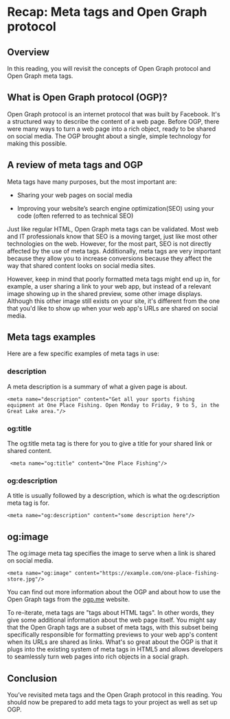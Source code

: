 # Recap: Meta tags and Open Graph protocol
## Overview
In this reading, you will revisit the concepts of Open Graph protocol and Open Graph meta tags.

## What is Open Graph protocol (OGP)?
Open Graph protocol is an internet protocol that was built by Facebook. It's a structured way to describe the content of a web page. Before OGP, there were many ways to turn a web page into a rich object, ready to be shared on social media. The OGP brought about a single, simple technology for making this possible. 

## A review of meta tags and OGP
Meta tags have many purposes, but the most important are:

- Sharing your web pages on social media

- Improving your website’s search engine optimization(SEO) using your code (often referred to as technical SEO)

Just like regular HTML, Open Graph meta tags can be validated. Most web and IT professionals know that SEO is a moving target, just like most other technologies on the web. However, for the most part, SEO is not directly affected by the use of meta tags. Additionally, meta tags are very important because they allow you to increase conversions because they affect the way that shared content looks on social media sites.

However, keep in mind that poorly formatted meta tags might end up in, for example, a user sharing a link to your web app, but instead of a relevant image showing up in the shared preview, some other image displays. Although this other image still exists on your site, it's different from the one that you'd like to show up when your web app's URLs are shared on social media.

## Meta tags examples
Here are a few specific examples of meta tags in use:

### description
A meta description is a summary of what a given page is about.
```
<meta name="description" content="Get all your sports fishing equipment at One Place Fishing. Open Monday to Friday, 9 to 5, in the Great Lake area."/>

```
### og:title
The og:title meta tag is there for you to give a title for your shared link or shared content.

```
 <meta name="og:title" content="One Place Fishing"/>
```

### og:description
A title is usually followed by a description, which is what the og:description meta tag is for.

```
<meta name="og:description" content="some description here"/>
```

## og:image
The og:image meta tag specifies the image to serve when a link is shared on social media. 

```
<meta name="og:image" content="https://example.com/one-place-fishing-store.jpg"/>
```

You can find out more information about the OGP and about how to use the Open Graph tags from the [ogp.me](https://ogp.me/) website.

To re-iterate, meta tags are "tags about HTML tags". In other words, they give some additional information about the web page itself. You might say that the Open Graph tags are a subset of meta tags, with this subset being specifically responsible for formatting previews to your web app's content when its URLs are shared as links. What's so great about the OGP is that it plugs into the existing system of meta tags in HTML5 and allows developers to seamlessly turn web pages into rich objects in a social graph.

## Conclusion
You’ve revisited meta tags and the Open Graph protocol in this reading. You should now be prepared to add meta tags to your project as well as set up OGP.